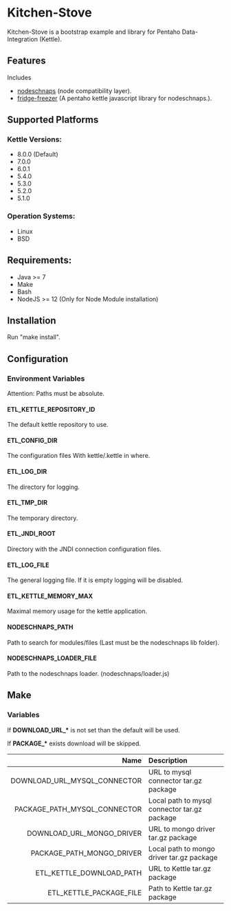 # Kitchen-Stove

Kitchen-Stove is a bootstrap example and library
for Pentaho Data-Integration (Kettle).

## Features

Includes
* [nodeschnaps](https://github.com/killmag10/nodeschnaps/) (node compatibility layer).
* [fridge-freezer](https://github.com/killmag10/fridge-freezer) (A pentaho kettle javascript library for nodeschnaps.).

## Supported Platforms

### Kettle Versions:
* 8.0.0 (Default)
* 7.0.0
* 6.0.1
* 5.4.0
* 5.3.0
* 5.2.0
* 5.1.0

### Operation Systems:
* Linux
* BSD

## Requirements:
* Java >= 7
* Make
* Bash
* NodeJS >= 12 (Only for Node Module installation)

## Installation

Run "make install".

## Configuration

### Environment Variables

Attention: Paths must be absolute.

#### ETL_KETTLE_REPOSITORY_ID

The default kettle repository to use.

#### ETL_CONFIG_DIR

The configuration files
With kettle/.kettle in where.

#### ETL_LOG_DIR

The directory for logging.

#### ETL_TMP_DIR

The temporary directory.

#### ETL_JNDI_ROOT

Directory with the JNDI connection configuration files.

#### ETL_LOG_FILE

The general logging file.
If it is empty logging will be disabled.

#### ETL_KETTLE_MEMORY_MAX

Maximal memory usage for the kettle application.

#### NODESCHNAPS_PATH

Path to search for modules/files (Last must be the nodeschnaps lib folder).

#### NODESCHNAPS_LOADER_FILE

Path to the nodeschnaps loader. (nodeschnaps/loader.js)

## Make

### Variables

If **DOWNLOAD_URL_\*** is not set than the default will be used.

If **PACKAGE_\*** exists download will be skipped.


| Name                          | Description                                  |
| ----------------------------: | :------------------------------------------- |
| DOWNLOAD_URL_MYSQL_CONNECTOR  | URL to mysql connector tar.gz package        |
| PACKAGE_PATH_MYSQL_CONNECTOR  | Local path to mysql connector tar.gz package |
| DOWNLOAD_URL_MONGO_DRIVER     | URL to mongo driver tar.gz package           |
| PACKAGE_PATH_MONGO_DRIVER     | Local path to mongo driver tar.gz package    |
| ETL_KETTLE_DOWNLOAD_PATH      | URL to Kettle tar.gz package                 |
| ETL_KETTLE_PACKAGE_FILE       | Path to Kettle tar.gz package                |
